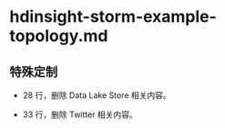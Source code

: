 # hdinsight-storm-example-topology.md

## 特殊定制

* 28 行，删除 Data Lake Store 相关内容。

* 33 行，删除 Twitter 相关内容。